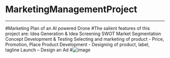 # MarketingManagementProject
----------------------------
#Marketing Plan of an AI powered Drone
#The salient features of this project are:
Idea Generation & Idea Screening
SWOT
Market Segmentation
Concept Development & Testing
Selecting and marketing of product - Price, Promotion, Place
Product Development - Designing of product, label, tagline
Launch – Design an Ad
#![image](https://github.com/mmk259/MarketingManagementProject/assets/123465638/81cdd8e8-cf55-4a2a-81ba-de154afc5c88)
